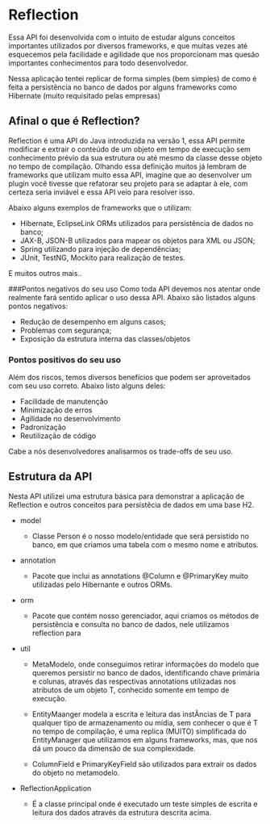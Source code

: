 # Reflection

Essa API foi desenvolvida com o intuito de estudar alguns conceitos importantes utilizados por diversos frameworks, e que muitas vezes até esquecemos pela facilidade e agilidade que nos proporcionam mas quesão importantes conhecimentos para todo desenvolvedor.

Nessa aplicação tentei replicar de forma simples (bem simples) de como é feita a persistência no banco de dados por alguns frameworks como Hibernate (muito requisitado pelas empresas)

## Afinal o que é Reflection?

Reflection é uma API do Java introduzida na versão 1, essa API permite modificar e extrair o conteúdo de um objeto em tempo de execução
sem conhecimento prévio da sua estrutura ou até mesmo da classe desse objeto no tempo de compilação. 
Olhando essa definição muitos já lembram de frameworks que utilizam muito essa API, imagine que ao desenvolver um plugin 
você tivesse que refatorar seu projeto para se adaptar à ele, com certeza seria inviável e essa API veio para resolver isso.

Abaixo alguns exemplos de frameworks que o utilizam:
- Hibernate, EclipseLink ORMs utilizados para persistência de dados no banco;
- JAX-B, JSON-B utilizados para mapear os objetos para XML ou JSON;
- Spring utilizando para injeção de dependências;
- JUnit, TestNG, Mockito para realização de testes.

E muitos outros mais..

###Pontos negativos do seu uso
Como toda API devemos nos atentar onde realmente fará sentido aplicar o uso dessa API. Abaixo são listados alguns pontos 
negativos:
- Redução de desempenho em alguns casos;
- Problemas com segurança;
- Exposição da estrutura interna das classes/objetos

### Pontos positivos do seu uso
Além dos riscos, temos diversos benefícios que podem ser aproveitados com seu uso correto. Abaixo listo alguns deles:
- Facilidade de manutenção
- Minimização de erros
- Agilidade no desenvolvimento
- Padronização
- Reutilização de código

Cabe a nós desenvolvedores analisarmos os trade-offs de seu uso.

## Estrutura da API
Nesta API utilizei uma estrutura básica para demonstrar a aplicação de Reflection e outros conceitos para persistêcia de
dados em uma base H2.

- model
    - Classe Person é o nosso modelo/entidade que será persistido no banco, em que criamos uma tabela com o mesmo nome e
     atributos.
- annotation
    - Pacote que inclui as annotations @Column e @PrimaryKey muito utilizadas pelo Hibernante e outros ORMs.
- orm
    - Pacote que contém nosso gerenciador, aqui criamos os métodos de persistência e consulta no banco de dados, nele 
    utilizamos reflection para  

 - util
    - MetaModelo, onde conseguimos retirar informações do modelo que queremos persistir no banco
     de dados, identificando chave primária e colunas, através das respectivas annotations utilizadas nos atributos de um 
     objeto T, conhecido somente em tempo de execução. 
     
    - EntityMaanger modela a escrita e leitura das instÂncias de T para qualquer tipo de armazenamento ou mídia, sem conhecer
    o que é T no tempo de compilação, é uma replica (MUITO) simplificada do EntityManager que utilizamos em alguns frameworks,
    mas, que nos dá um pouco da dimensão de sua complexidade.
    
    - ColumnField e PrimaryKeyField são utilizados para extrair os dados do objeto no metamodelo.
    
  - ReflectionApplication 
    - É a classe principal onde é executado um teste simples de escrita e leitura dos dados através da estrutura descrita 
    acima.